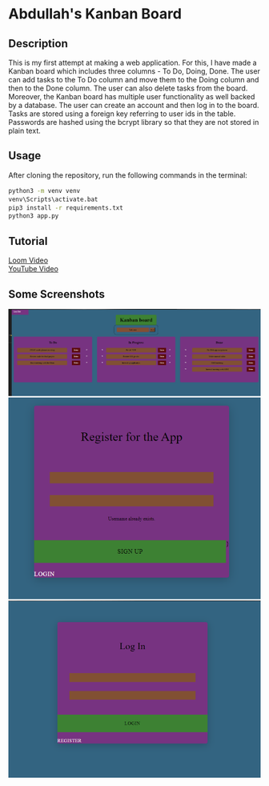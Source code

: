 # Abdullah's Kanban Board

## Description

This is my first attempt at making a web application. For this, I have made a Kanban board which includes three columns - To Do, Doing, Done. The user can add tasks to the To Do column and move them to the Doing column and then to the Done column. The user can also delete tasks from the board.
Moreover, the Kanban board has multiple user functionality as well backed by a database. The user can create an account and then log in to the board. Tasks are stored using a foreign key referring to user ids in the table. Passwords are hashed using the bcrypt library so that they are not stored in plain text.

## Usage

After cloning the repository, run the following commands in the terminal:

```bash
python3 -m venv venv
venv\Scripts\activate.bat
pip3 install -r requirements.txt
python3 app.py
```

## Tutorial

[Loom Video](https://www.loom.com/share/01142e634b514f9196ab6caec4ddc8bd)  
[YouTube Video](https://youtu.be/CFhFejBpvyA)

## Some Screenshots

![Kanban Board](board.png)
![Register page](register.png)
![Login Page](Login.png)
